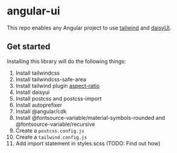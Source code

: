 # angular-ui

This repo enables any Angular project to use [tailwind]([url](https://tailwindcss.com/)) and [daisyUI]([url](https://daisyui.com/)).

## Get started

Installing this library will do the following things:

1. Install tailwindcss
2. Install tailwindcss-safe-area
3. Install tailwind plugin [aspect-ratio]([url](https://tailwindcss.com/docs/aspect-ratio))
4. Install daisyui
5. Install postcss and postcss-import
6. Install autoprefixer
7. Install @angular/cdk
8. Install @fontsource-variable/material-symbols-rounded and @fontsource-variable/recursive
9. Create a `postcss.config.js`
10. Create a `tailwind.config.js`
11. Add import statement in styles.scss (TODO: Find out how)
